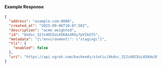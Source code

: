 <!-- Code generated for API Clients. DO NOT EDIT. -->

#### Example Response

```json
{
  "address": "example.com:8080",
  "created_at": "2025-09-06T10:07:50Z",
  "description": "acme weighted",
  "id": "bkdsc_32Jz4OCDzL65KAo3RGy7pVIkGTS",
  "metadata": "{\"environment\": \"staging\"}",
  "tls": {
    "enabled": false
  },
  "uri": "https://api.ngrok.com/backends/static/bkdsc_32Jz4OCDzL65KAo3RGy7pVIkGTS"
}
```
